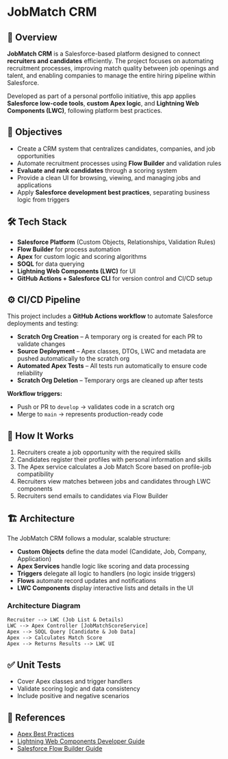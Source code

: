 # JobMatch CRM

## 📌 Overview
**JobMatch CRM** is a Salesforce-based platform designed to connect **recruiters and candidates** efficiently.
The project focuses on automating recruitment processes, improving match quality between job openings and talent, and enabling companies to manage the entire hiring pipeline within Salesforce.

Developed as part of a personal portfolio initiative, this app applies **Salesforce low-code tools**, **custom Apex logic**, and **Lightning Web Components (LWC)**, following platform best practices.

## 🎯 Objectives
- Create a CRM system that centralizes candidates, companies, and job opportunities
- Automate recruitment processes using **Flow Builder** and validation rules
- **Evaluate and rank candidates** through a scoring system
- Provide a clean UI for browsing, viewing, and managing jobs and applications 
- Apply **Salesforce development best practices**, separating business logic from triggers

## 🛠️ Tech Stack
- **Salesforce Platform** (Custom Objects, Relationships, Validation Rules)
- **Flow Builder** for process automation
- **Apex** for custom logic and scoring algorithms
- **SOQL** for data querying
- **Lightning Web Components (LWC)** for UI
- **GitHub Actions + Salesforce CLI** for version control and CI/CD setup

## ⚙️ CI/CD Pipeline
This project includes a **GitHub Actions workflow** to automate Salesforce deployments and testing:

- **Scratch Org Creation** – A temporary org is created for each PR to validate changes
- **Source Deployment** – Apex classes, DTOs, LWC and metadata are pushed automatically to the scratch org
- **Automated Apex Tests** – All tests run automatically to ensure code reliability
- **Scratch Org Deletion** – Temporary orgs are cleaned up after tests

**Workflow triggers:**

- Push or PR to `develop` → validates code in a scratch org
- Merge to `main` → represents production-ready code

## 🚀 How It Works
1. Recruiters create a job opportunity with the required skills
2. Candidates register their profiles with personal information and skills
3. The Apex service calculates a Job Match Score based on profile-job compatibility
4. Recruiters view matches between jobs and candidates through LWC components
5. Recruiters send emails to candidates via Flow Builder

## 🏗️ Architecture

The JobMatch CRM follows a modular, scalable structure:

- **Custom Objects** define the data model (Candidate, Job, Company, Application)
- **Apex Services** handle logic like scoring and data processing
- **Triggers** delegate all logic to handlers (no logic inside triggers)
- **Flows** automate record updates and notifications
- **LWC Components** display interactive lists and details in the UI

### Architecture Diagram

    Recruiter --> LWC (Job List & Details)
    LWC --> Apex Controller [JobMatchScoreService]
    Apex --> SOQL Query [Candidate & Job Data]
    Apex --> Calculates Match Score
    Apex --> Returns Results --> LWC UI
    
## ✅ Unit Tests
- Cover Apex classes and trigger handlers
- Validate scoring logic and data consistency
- Include positive and negative scenarios

## 📖 References
- [Apex Best Practices](https://developer.salesforce.com/docs/atlas.en-us.apexcode.meta/apexcode/apex_best_practices.htm)
- [Lightning Web Components Developer Guide](https://developer.salesforce.com/docs/component-library/documentation/en/lwc)
- [Salesforce Flow Builder Guide](https://help.salesforce.com/s/articleView?id=sf.flow_concepts_overview.htm)
